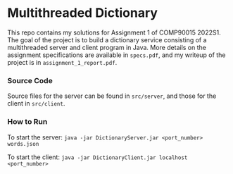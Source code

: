 # Multithreaded Dictionary

This repo contains my solutions for Assignment 1 of COMP90015 2022S1. The goal of the project is to build a dictionary service consisting of a multithreaded server and client program in Java. More details on the assignment specifications are available in `specs.pdf`, and my writeup of the project is in `assignment_1_report.pdf`.

### Source Code
Source files for the server can be found in `src/server`, and those for the client in `src/client`.

### How to Run
To start the server:
`java -jar DictionaryServer.jar <port_number> words.json`

To start the client:
`java -jar DictionaryClient.jar localhost <port_number>`
